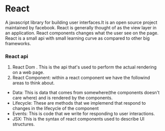 # React
A javascript library for building user interfaces.It is an open source project maintained by facebook.
React is generally thought of as the view layer in an application. React components changes what the user see on the page.
React is a small api with small learning curve as compared to other big frameworks.

### React api
1. React Dom . This is the api that's used to perform the actual rendering on a web page.
2. React Component: within a react component we have the followind areas to think about.

- Data: This is data that comes from somewhere(the components doesn't care where) and is rendered by the components.
- Lifecycle: These are methods that we implemend that respond to changes in the lifecycle of the component
- Events: This is code that we write for responding to user interactions.
- JSX: This is the syntax of react components used to describe UI structures.

